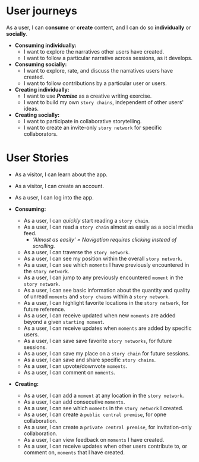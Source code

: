 # User journeys

As a user, I can **consume** or **create** content, and I can do so
**individually** or **socially**.

* __Consuming individually:__
  * I want to explore the narratives other users have created.
  * I want to follow a particular narrative across sessions, as it develops.
* __Consuming socially:__
  * I want to explore, rate, and discuss the narratives users have created.
  * I want to follow contributions by a particular user or users.
* __Creating individually:__
  * I want to use __*Premise*__ as a creative writing exercise.
  * I want to build my own `story chains`, independent of other users' ideas.
* __Creating socially:__
  * I want to participate in collaborative storytelling.
  * I want to create an invite-only `story network` for specific collaborators.

# User Stories

* As a visitor, I can learn about the app.
* As a visitor, I can create an account.
* As a user, I can log into the app.

* __Consuming:__
  * As a user, I can *quickly* start reading a `story chain`.
  * As a user, I can read a `story chain` almost as easily as a social media feed.
    * _'Almost as easily' = Navigation requires clicking instead of scrolling._
  * As a user, I can traverse the `story network`.
  * As a user, I can see my position within the overall `story network`.
  * As a user, I can see which `moments` I have previously encountered in the
    `story network`.
  * As a user, I can jump to any previously encountered `moment`
    in the `story network`.
  * As a user, I can see basic information about the quantity and quality of
    unread `moments` and `story chains` within a `story network`.
  * As a user, I can highlight favorite locations in the `story network`, for
      future reference.
  * As a user, I can receive updated when new `moments` are added beyond a given
    `starting moment`.
  * As a user, I can receive updates when `moments` are added by specific users.
  * As a user, I can save save favorite `story networks`, for future sessions.
  * As a user, I can save my place on a `story chain` for future sessions.
  * As a user, I can save and share specific `story chains`.
  * As a user, I can upvote/downvote `moments`.
  * As a user, I can comment on `moments`.

* __Creating:__
  * As a user, I can add a `moment` at any location in the `story network`.
  * As a user, I can add consecutive `moments`.
  * As a user, I can see which `moments` in the `story network` I created.
  * As a user, I can create a `public central premise`, for opne collaboration.
  * As a user, I can create a `private central premise`, for invitation-only
    collaboration.
  * As a user, I can view feedback on `moments` I have created.
  * As a user, I can receive updates when other users contribute to, or comment
    on, `moments` that I have created.
